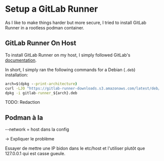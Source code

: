 # Setup a GitLab Runner

As I like to make things harder but more secure, I tried to install GitLab Runner in a rootless podman container.

## GitLab Runner On Host

To install GitLab Runner on my host, I simply followed GitLab's [documentation](https://docs.gitlab.com/runner/install/).

In short, I simply ran the following commands for a Debian (`.deb`) installation:

```cmd
arch=$(dpkg --print-architecture)
curl -LJO "https://gitlab-runner-downloads.s3.amazonaws.com/latest/deb/gitlab-runner_${arch}.deb"
dpkg -i gitlab-runner_${arch}.deb
```

TODO: Redaction

## Podman à la 

--network = host dans la config

-> Expliquer le problème

Essayer de mettre une IP bidon dans le etc/host et l'utiliser plutôt que 127.0.0.1 qui est casse gueule.

